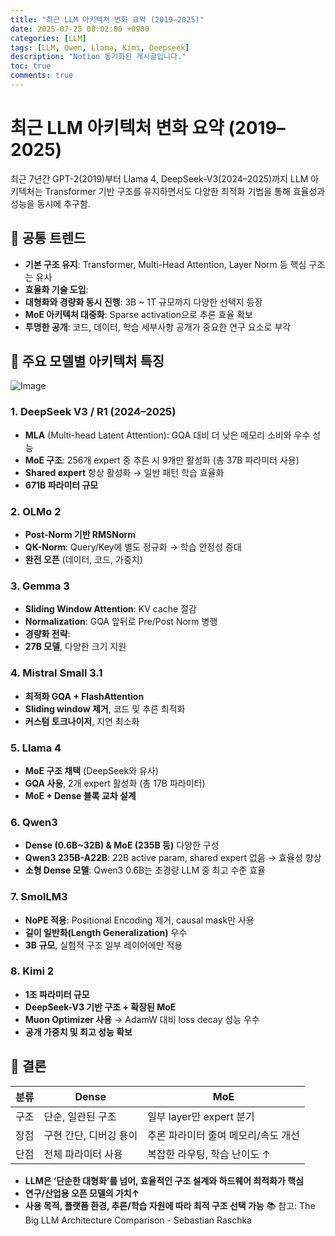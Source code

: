 ```yaml
---
title: "최근 LLM 아키텍처 변화 요약 (2019–2025)"
date: 2025-07-25 08:02:00 +0900
categories: [LLM]
tags: [LLM, Qwen, Llama, Kimi, Deepseek]
description: "Notion 동기화된 게시글입니다."
toc: true
comments: true
---
```


# 최근 LLM 아키텍처 변화 요약 (2019–2025)

최근 7년간 GPT-2(2019)부터 Llama 4, DeepSeek-V3(2024–2025)까지 LLM 아키텍처는 Transformer 기반 구조를 유지하면서도 다양한 최적화 기법을 통해 효율성과 성능을 동시에 추구함.

## 🔑 공통 트렌드

- **기본 구조 유지**: Transformer, Multi-Head Attention, Layer Norm 등 핵심 구조는 유사
- **효율화 기술 도입**:
- **대형화와 경량화 동시 진행**: 3B ~ 1T 규모까지 다양한 선택지 등장
- **MoE 아키텍처 대중화**: Sparse activation으로 추론 효율 확보
- **투명한 공개**: 코드, 데이터, 학습 세부사항 공개가 중요한 연구 요소로 부각
## 📌 주요 모델별 아키텍처 특징

![Image](https://prod-files-secure.s3.us-west-2.amazonaws.com/e6db513d-ec54-40ff-aa74-2487b0bcfe15/ac24fdd3-febf-45c7-8e99-afb6446591d8/image.png?X-Amz-Algorithm=AWS4-HMAC-SHA256&X-Amz-Content-Sha256=UNSIGNED-PAYLOAD&X-Amz-Credential=ASIAZI2LB4663C6K3DZR%2F20250725%2Fus-west-2%2Fs3%2Faws4_request&X-Amz-Date=20250725T084959Z&X-Amz-Expires=3600&X-Amz-Security-Token=IQoJb3JpZ2luX2VjEBgaCXVzLXdlc3QtMiJGMEQCID%2FoLu%2B41OKRclx%2F7sdvFJfrwX1GMecISxUjWmXr8ljkAiBtTqGFHuXv2Gz8qMweYXxHu138sc28cduFniL3fWFYgCr%2FAwhBEAAaDDYzNzQyMzE4MzgwNSIMlj9KCDBQoq%2FljiArKtwDVzzdoaMsx9ohcERHWzcUl8508zZ%2FToAtze3H2nhcVHySGYmnGJZ40G%2FhwiJdRouFdreSTXbRT1ScaKV9N7vhC5m7Zlr6Ix2VlgO1nh9pA3ycVq4sPPkFNwvxmr%2BfzlTe0miKADrD1bwV0Ypl5st%2BhAdf2r%2FT6uI324WEC%2FypHuP9KsvDGgml9hCzeb9gA5Wd7VbwQfF9i9fkiYWnSGbmtKi2es4dApKFRQmlKukmlnp8mqjpjLA5xfFXkSVixozOhSY71noWkCuznC6OwQlGYSnrIFPtrUkBdeKDgfRJxrkctJBh7XDrK%2Fnn2DeVfwrWy6d%2Fd%2BYTiYmjlL03W4m6nkJ2QR0%2Fot51Lrub1QbtC2nr82MNqIeXsRyvxA%2BSN%2Bs3IZoFN5rciHw%2FOH9aDuzfkW3A6eDkDzhdUCxtM3465GiSbDPKbDnMpr36ufUKLNRsplBmgWvlOsgpxUqkgPAuxIznNfZl71RsB3ecW32afQPZG91OEztDCswDn16wZ4oM%2BBLTHFOpliVFUB%2Bmhgzav52U6KB52hqkoFSRfIyEFd5ekA%2BYSOfgPhcNn5ANl2fVc4e%2BVK5l3jzdUhzSu%2Fa8%2Fxm%2FPdCwoPW9L%2F%2Ft1U7d5cAGqzwiYCPwJElUK4Aw4ueMxAY6pgEDpEx6zNd9IixX35G0kPO5eCiOOsIXKji%2BiNzHxKiFTEeG9huaasJ1nJqq%2BW7CtaZIlgDWtSbGNYTu5I%2F%2B1tQtiWZlypO5rPNuVgs1SW2%2BH7ND5%2FIOEVMUb8HV92Bdl8b%2FPO%2FkZNW7SlnQIbDYYy49Cr0cHUr0YG8cKKQEg91Pn4d3z1wmVOnhbCMH39741yc2X8iD8EovlvajdZrx7W2PxblpjXBB&X-Amz-Signature=8459f70aa35c8600f26f3394af16b8f5c2a6e57f1e5d81fdd777da8d146a8b74&X-Amz-SignedHeaders=host&x-amz-checksum-mode=ENABLED&x-id=GetObject)

### 1. DeepSeek V3 / R1 (2024–2025)

- **MLA** (Multi-head Latent Attention): GQA 대비 더 낮은 메모리 소비와 우수 성능
- **MoE 구조**: 256개 expert 중 추론 시 9개만 활성화 (총 37B 파라미터 사용)
- **Shared expert** 항상 활성화 → 일반 패턴 학습 효율화
- **671B 파라미터 규모**
### 2. OLMo 2

- **Post-Norm 기반 RMSNorm**
- **QK-Norm**: Query/Key에 별도 정규화 → 학습 안정성 증대
- **완전 오픈** (데이터, 코드, 가중치)
### 3. Gemma 3

- **Sliding Window Attention**: KV cache 절감
- **Normalization**: GQA 앞뒤로 Pre/Post Norm 병행
- **경량화 전략**:
- **27B 모델**, 다양한 크기 지원
### 4. Mistral Small 3.1

- **최적화 GQA + FlashAttention**
- **Sliding window 제거**, 코드 및 추론 최적화
- **커스텀 토크나이저**, 지연 최소화
### 5. Llama 4

- **MoE 구조 채택** (DeepSeek와 유사)
- **GQA 사용**, 2개 expert 활성화 (총 17B 파라미터)
- **MoE + Dense 블록 교차 설계**
### 6. Qwen3

- **Dense (0.6B~32B) & MoE (235B 등)** 다양한 구성
- **Qwen3 235B-A22B**: 22B active param, shared expert 없음 → 효율성 향상
- **소형 Dense 모델**: Qwen3 0.6B는 초경량 LLM 중 최고 수준 효율
### 7. SmolLM3

- **NoPE 적용**: Positional Encoding 제거, causal mask만 사용
- **길이 일반화(Length Generalization)** 우수
- **3B 규모**, 실험적 구조 일부 레이어에만 적용
### 8. Kimi 2

- **1조 파라미터 규모**
- **DeepSeek-V3 기반 구조 + 확장된 MoE**
- **Muon Optimizer 사용** → AdamW 대비 loss decay 성능 우수
- **공개 가중치 및 최고 성능 확보**
## 🧩 결론

| 분류 | Dense | MoE |
| --- | --- | --- |
| 구조 | 단순, 일관된 구조 | 일부 layer만 expert 분기 |
| 장점 | 구현 간단, 디버깅 용이 | 추론 파라미터 줄여 메모리/속도 개선 |
| 단점 | 전체 파라미터 사용 | 복잡한 라우팅, 학습 난이도 ↑ |

- **LLM은 ‘단순한 대형화’를 넘어, 효율적인 구조 설계와 하드웨어 최적화가 핵심**
- **연구/산업용 오픈 모델의 가치↑**
- **사용 목적, 플랫폼 환경, 추론/학습 자원에 따라 최적 구조 선택 가능**
📚 참고: The Big LLM Architecture Comparison - Sebastian Raschka


